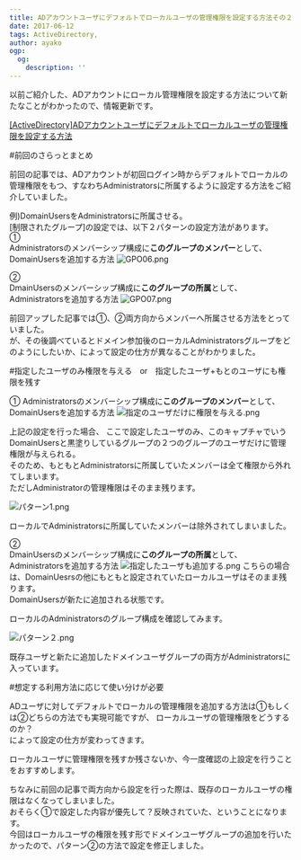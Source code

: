 ```yaml
---
title: ADアカウントユーザにデフォルトでローカルユーザの管理権限を設定する方法その２。条件によってパターンを使い分ける。
date: 2017-06-12
tags: ActiveDirectory,
author: ayako
ogp:
  og:
    description: ''
---
```


以前ご紹介した、ADアカウントにローカル管理権限を設定する方法について新たなことがわかったので、情報更新です。

[[ActiveDirectory]ADアカウントユーザにデフォルトでローカルユーザの管理権限を設定する方法](https://blog.proudit.jp/2017/05/22/AD-Administrator.html)


#前回のさらっとまとめ

前回の記事では、ADアカウントが初回ログイン時からデフォルトでローカルの管理権限をもつ、すなわちAdministratorsに所属するように設定する方法をご紹介していました。

例)DomainUsersをAdministratorsに所属させる。<br>
[制限されたグループ]の設定では、以下２パターンの設定方法があります。
<br>
①<br>
Administratorsのメンバーシップ構成に**このグループのメンバー**として、DomainUsersを追加する方法
![GPO06.png](https://qiita-image-store.s3.amazonaws.com/0/174392/59a0c6fb-9d5c-e642-170c-78dd6c0ca2cf.png)


②<br>
DmainUsersのメンバーシップ構成に**このグループの所属**として、Administratorsを追加する方法
![GPO07.png](https://qiita-image-store.s3.amazonaws.com/0/174392/207fc68a-3296-cee0-0b90-3ae528b92b42.png)

前回アップした記事では①、②両方向からメンバーへ所属させる方法をとっていました。<br>
が、その後調べているとドメイン参加後のローカルAdministratorsグループをどのようにしたいか、によって設定の仕方が異なることがわかりました。

#指定したユーザのみ権限を与える　or　指定したユーザ+もとのユーザにも権限を残す

①
Administratorsのメンバーシップ構成に**このグループのメンバー**として、DomainUsersを追加する方法
![指定のユーザだけに権限を与える.png](https://qiita-image-store.s3.amazonaws.com/0/174392/cc1d859c-5411-dc94-4606-da6a7c82fdd7.png)

上記の設定を行った場合、
ここで設定したユーザのみ、このキャプチャでいうDomainUsersと黒塗りしているグループの２つのグループのユーザだけに管理権限が与えられる。<br>
そのため、もともとAdministratorsに所属していたメンバーは全て権限から外れてしまいます。<br>
ただしAdministratorの管理権限はそのまま残ります。

![パターン1.png](https://qiita-image-store.s3.amazonaws.com/0/174392/5bee2fb9-c2b4-5501-92ab-d37f10c646a7.png)

ローカルでAdministratorsに所属していたメンバーは除外されてしまいました。
<br>

②<br>
DmainUsersのメンバーシップ構成に**このグループの所属**として、Administratorsを追加する方法
![指定したユーザも追加する.png](https://qiita-image-store.s3.amazonaws.com/0/174392/4855b1cc-43c2-0d9b-a942-5e710e025cef.png)
こちらの場合は、DomainUesrsの他にもともと設定されていたローカルユーザはそのまま残ります。<br>
DomainUsersが新たに追加される状態です。

ローカルのAdministratorsのグループ構成を確認してみます。

![パターン２.png](https://qiita-image-store.s3.amazonaws.com/0/174392/172dce8d-e59d-348d-3db0-d16a57743191.png)

既存ユーザと新たに追加したドメインユーザグループの両方がAdministratorsに入っています。

#想定する利用方法に応じて使い分けが必要

ADユーザに対してデフォルトでローカルの管理権限を追加する方法は①もしくは②どちらの方法でも実現可能ですが、
ローカルユーザの管理権限をどうするのか？<br>
によって設定の仕方が変わってきます。

ローカルユーザに管理権限を残すか残さないか、今一度確認の上設定を行うことをおすすめします。<br>

ちなみに前回の記事で両方向から設定を行った際は、既存のローカルユーザの権限はなくなってしまいました。<br>
おそらく①で設定した内容が優先して？反映されていた、ということになります。
<br>
今回はローカルユーザの権限を残す形でドメインユーザグループの追加を行いたかったので、パターン②の方法で設定を修正しました。



